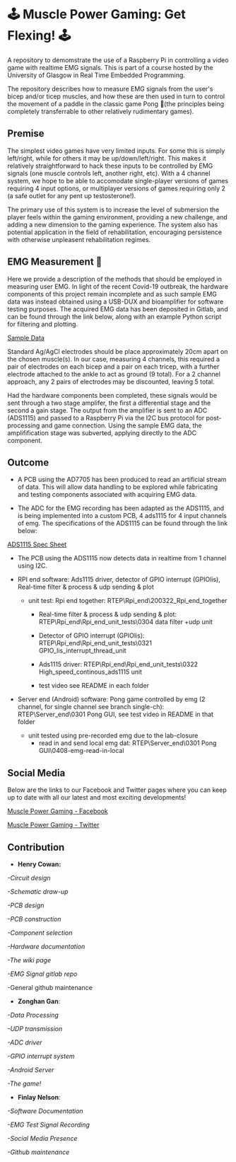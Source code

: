 
# :joystick: Muscle Power Gaming: Get Flexing! :joystick:


A repository to demomstrate the use of a Raspberry Pi in controlling a video game with realtime EMG signals. This is part of a course hosted by the University of Glasgow in Real Time Embedded Programming.

The repository describes how to measure EMG signals from the user's bicep and/or ticep muscles, and how these are then used in turn to control the movement of a paddle in the classic game Pong :ping_pong:(the principles being completely transferrable to other relatively rudimentary games). 

## Premise

The simplest video games have very limited inputs. For some this is simply left/right, while for others it may be up/down/left/right. This makes it relatively straightforward to hack these inputs to be controlled by EMG signals (one muscle controls left, another right, etc). With a 4 channel system, we hope to be able to accomodate single-player versions of games requiring 4 input options, or multiplayer versions of games requiring only 2 (a safe outlet for any pent up testosterone!).

The primary use of this system is to increase the level of submersion the player feels within the gaming environment, providing a new challenge, and adding a new dimension to the gaming experience. The system also has potential application in the field of rehabilitation, encouraging persistence with otherwise unpleasent rehabilitation regimes.

## EMG Measurement :muscle:

Here we provide a description of the methods that should be employed in measuring user EMG. In light of the recent Covid-19 outbreak, the hardware components of this project remain incomplete and as such sample EMG data was instead obtained using a USB-DUX and bioamplifier for software testing purposes. The acquired EMG data has been deposited in Gitlab, and can be found through the link below, along with an example Python script for filtering and plotting.

[Sample Data](https://gitlab.com/HenryCowan/rte-emg-signals/-/tree/master)

Standard Ag/AgCl electrodes should be place approximately 20cm apart on the chosen muscle(s). In our case, measuring 4 channels, this required a pair of electrodes on each bicep and a pair on each tricep, with a further electrode attached to the ankle to act as ground (9 total). For a 2 channel approach, any 2 pairs of electrodes may be discounted, leaving 5 total.

Had the hardware components been completed, these signals would be sent through a two stage amplifer, the first a differential stage and the second a gain stage. The output from the amplifier is sent to an ADC (ADS1115) and passed to a Raspberry Pi via the I2C bus protocol for post-processing and game connection. Using the sample EMG data, the amplifification stage was subverted, applying directly to the ADC component.  

## Outcome

- A PCB using the AD7705 has been produced to read an artificial stream of data. This will allow data handling to be explored while fabricating and testing components associated with acquiring EMG data.

- The ADC for the EMG recording has been adapted as the ADS1115, and is being implemented into a custom PCB, 4 ads1115 for 4 input channels of emg. The specifications of the ADS1115 can be found through the link below:

[ADS1115 Spec Sheet](http://www.ti.com/lit/ds/symlink/ads1114.pdf)

- The PCB using the ADS1115 now detects data in realtime from 1 channel using I2C. 

- RPI end software: Ads1115 driver, detector of GPIO interrupt (GPIOlis), Real-time filter & process & udp sending & plot
	
	- unit test: Rpi end together: RTEP\Rpi_end\200322_Rpi_end_together
		
		- Real-time filter & process & udp sending & plot: RTEP\Rpi_end\Rpi_end_unit_tests\0304 data filter +udp  unit
		
		- Detector of GPIO interrupt (GPIOlis): RTEP\Rpi_end\Rpi_end_unit_tests\0321 GPIO_lis_interrupt_thread_unit
		
		- Ads1115 driver: RTEP\Rpi_end\Rpi_end_unit_tests\0322 High_speed_continous_ads1115 unit
		
		- test video see README in each folder

- Server end (Android) software: Pong game controlled by emg (2 channel, for single channel see branch single-ch): RTEP\Server_end\0301 Pong GUI, see test video in README in that folder
	
	- unit tested using pre-recorded emg due to the lab-closure
		- read in and send local emg dat: RTEP\Server_end\0301 Pong GUI\0408-emg-read-in-local


## Social Media

Below are the links to our Facebook and Twitter pages where you can keep up to date with all our latest and most exciting developments!

[Muscle Power Gaming - Facebook](https://www.facebook.com/EMGamingRPI/)

[Muscle Power Gaming - Twitter](https://twitter.com/emg_pi)

## Contribution
* **Henry Cowan:**
 
_-Circuit design_

_-Schematic draw-up_

_-PCB design_

_-PCB construction_

_-Component selection_

_-Hardware documentation_

_-The wiki page_

_-EMG Signal gitlab repo_

-General github maintenance 

* **Zonghan Gan**: 

_-Data Processing_

_-UDP transmission_

_-ADC driver_

_-GPIO interrupt system_

_-Android Server_

_-The game!_

* **Finlay Nelson**:

_-Software Documentation_

_-EMG Test Signal Recording_

_-Social Media Presence_

_-Github maintenance_


